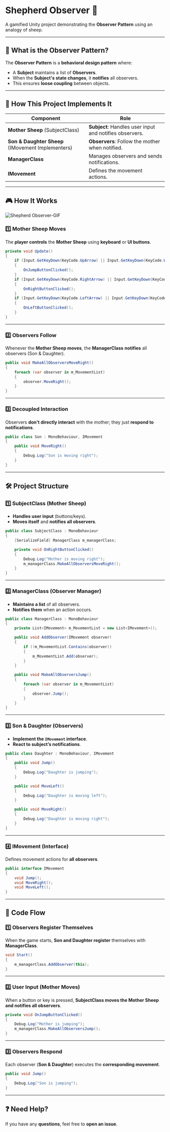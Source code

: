 # **Shepherd Observer 🐑**  
A gamified Unity project demonstrating the **Observer Pattern** using an analogy of sheep.  

---

## **📌 What is the Observer Pattern?**  
The **Observer Pattern** is a **behavioral design pattern** where:  
- A **Subject** maintains a list of **Observers**.  
- When the **Subject's state changes**, it **notifies** all observers.  
- This ensures **loose coupling** between objects.  

---

## **📝 How This Project Implements It**
| Component         | Role |
|------------------|------|
| **Mother Sheep** (SubjectClass) | **Subject**: Handles user input and notifies observers. |
| **Son & Daughter Sheep** (IMovement Implementers) | **Observers**: Follow the mother when notified. |
| **ManagerClass** | Manages observers and sends notifications. |
| **IMovement** | Defines the movement actions. |

---

## **🎮 How It Works**
![Shepherd Observer-GIF](https://github.com/user-attachments/assets/e8807ea9-b71d-4447-b92d-d895215a6747)
### **1️⃣ Mother Sheep Moves**  
The **player controls** the **Mother Sheep** using **keyboard** or **UI buttons**.  

```csharp
private void Update()
{
    if (Input.GetKeyDown(KeyCode.UpArrow) || Input.GetKeyDown(KeyCode.W))
    {
        OnJumpButtonClicked();
    }
    if (Input.GetKeyDown(KeyCode.RightArrow) || Input.GetKeyDown(KeyCode.D))
    {
        OnRightButtonClicked();
    }
    if (Input.GetKeyDown(KeyCode.LeftArrow) || Input.GetKeyDown(KeyCode.A))
    {
        OnLeftButtonClicked();
    }
}
```
---

### **2️⃣ Observers Follow**  
Whenever the **Mother Sheep moves**, the **ManagerClass** **notifies** all observers (Son & Daughter).  

```csharp
public void MakeAllObserversMoveRight()
{
    foreach (var observer in m_MovementList)
    {
        observer.MoveRight();
    }
}
```

---

### **3️⃣ Decoupled Interaction**  
Observers **don't directly interact** with the mother; they just **respond to notifications**.  

```csharp
public class Son : MonoBehaviour, IMovement
{
    public void MoveRight()
    {
        Debug.Log("Son is moving right");
    }
}
```

---

## **🛠️ Project Structure**
### **1️⃣ SubjectClass (Mother Sheep)**
- **Handles user input** (buttons/keys).  
- **Moves itself** and **notifies all observers**.  

```csharp
public class SubjectClass : MonoBehaviour
{
    [SerializeField] ManagerClass m_managerClass;

    private void OnRightButtonClicked()
    {
        Debug.Log("Mother is moving right");
        m_managerClass.MakeAllObserversMoveRight();
    }
}
```

---

### **2️⃣ ManagerClass (Observer Manager)**
- **Maintains a list** of all observers.  
- **Notifies them** when an action occurs.  

```csharp
public class ManagerClass : MonoBehaviour
{
    private List<IMovement> m_MovementList = new List<IMovement>();

    public void AddObserver(IMovement observer)
    {
        if (!m_MovementList.Contains(observer))
        {
            m_MovementList.Add(observer);
        }
    }

    public void MakeAllObserversJump()
    {
        foreach (var observer in m_MovementList)
        {
            observer.Jump();
        }
    }
}
```

---

### **3️⃣ Son & Daughter (Observers)**
- **Implement the `IMovement` interface**.  
- **React to subject’s notifications**.  

```csharp
public class Daughter : MonoBehaviour, IMovement
{
    public void Jump()
    {
        Debug.Log("Daughter is jumping");
    }

    public void MoveLeft()
    {
        Debug.Log("Daughter is moving left");
    }

    public void MoveRight()
    {
        Debug.Log("Daughter is moving right");
    }
}
```

---

### **4️⃣ IMovement (Interface)**
Defines movement actions for **all observers**.  

```csharp
public interface IMovement
{
    void Jump();
    void MoveRight();
    void MoveLeft();
}
```

---

## **🚀 Code Flow**
### **1️⃣ Observers Register Themselves**  
When the game starts, **Son and Daughter register** themselves with **ManagerClass**.  

```csharp
void Start()
{
    m_managerClass.AddObserver(this);
}
```

---

### **2️⃣ User Input (Mother Moves)**
When a button or key is pressed, **SubjectClass moves the Mother Sheep and notifies all observers**.  

```csharp
private void OnJumpButtonClicked()
{
    Debug.Log("Mother is jumping");
    m_managerClass.MakeAllObserversJump();
}
```

---

### **3️⃣ Observers Respond**
Each observer (**Son & Daughter**) executes the **corresponding movement**.  

```csharp
public void Jump()
{
    Debug.Log("Son is jumping");
}
```
---
## **❓ Need Help?**
If you have any **questions**, feel free to **open an issue**.  
